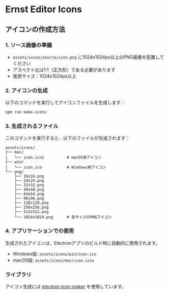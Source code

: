 # Ernst Editor Icons

## アイコンの作成方法

### 1. ソース画像の準備
- `assets/icons/source/icon.png` に1024x1024px以上のPNG画像を配置してください
- アスペクト比は1:1（正方形）である必要があります
- 推奨サイズ：1024x1024px以上

### 2. アイコンの生成
以下のコマンドを実行してアイコンファイルを生成します：

```bash
npm run make-icons
```

### 3. 生成されるファイル
このコマンドを実行すると、以下のファイルが生成されます：

```
assets/icons/
├── mac/
│   └── icon.icns          # macOS用アイコン
├── win/
│   └── icon.ico           # Windows用アイコン
└── png/
    ├── 16x16.png
    ├── 24x24.png
    ├── 32x32.png
    ├── 48x48.png
    ├── 64x64.png
    ├── 96x96.png
    ├── 128x128.png
    ├── 256x256.png
    ├── 512x512.png
    └── 1024x1024.png      # 各サイズのPNGアイコン
```

### 4. アプリケーションでの使用
生成されたアイコンは、Electronアプリのビルド時に自動的に使用されます。

- Windows版: `assets/icons/win/icon.ico`
- macOS版: `assets/icons/mac/icon.icns`

### ライブラリ
アイコン生成には [electron-icon-maker](https://www.npmjs.com/package/electron-icon-maker) を使用しています。